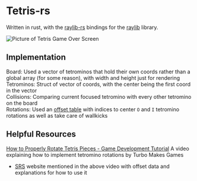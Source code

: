 # Tetris-rs
Written in rust, with the [raylib-rs](https://github.com/deltaphc/raylib-rs) bindings for the [raylib](https://github.com/raysan5/raylib) library. 

![Picture of Tetris Game Over Screen](https://raw.githubusercontent.com/SpicyRicecaker/tetris-wgpu-rs/master/resources/game_over.jpg)

## Implementation
Board: Used a vector of tetrominos that hold their own coords rather than a global array (for some reason), with width and height just for rendering  
Tetrominos: Struct of vector of coords, with the center being the first coord in the vector  
Collisions: Comparing current focused tetromino with every other tetromino on the board   
Rotations: Used an [offset table](https://harddrop.com/wiki/SRS#How_Guideline_SRS_Really_Works) with indices to center `O` and `I` tetromino rotations as well as take care of wallkicks  
## Helpful Resources
[How to Properly Rotate Tetris Pieces - Game Development Tutorial](https://www.youtube.com/watch?v=yIpk5TJ_uaI&t=1235s) A video explaining how to implement tetromino rotations by Turbo Makes Games
- [SRS](https://harddrop.com/wiki/SRS#How_Guideline_SRS_Really_Works) website mentioned in the above video with offset data and explanations for how to use it
